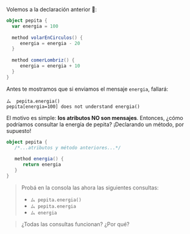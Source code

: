 Volemos a la declaración anterior  :rocket:: 

```scala
object pepita {
  var energia = 100
  
  method volarEnCirculos() {
     energia = energia - 20
  }
  
  method comerLombriz() {
     energia = energia + 10
  }
}
```

Antes te mostramos que si enviamos el mensaje `energia`, fallará:

```wollok
ム  pepita.energia()
pepita[energia=100] does not understand energia()
```

El motivo es simple: **los atributos NO son mensajes**. Entonces, ¿cómo podríamos consultar la energía de pepita? ¡Declarando un método, por supuesto!

```scala
object pepita {
   /*...atributos y método anteriores...*/
   
   method energia() {
      return energia
   }
}
```

> Probá en la consola las ahora las siguientes consultas: 
>
> * `ム pepita.energia()`
> * `ム pepita.energia`
> * `ム energia`

> 
> ¿Todas las consultas funcionan? ¿Por qué?
